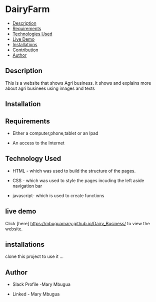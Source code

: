 # DairyFarm
+ [Description](#description)
+ [Requirements](#requirements)
+ [Technologies Used](#technologies-used)
+ [Live Demo](#live-demo)
+ [Installations](#installations)
+ [Contribution](#contributions)
+ [Author](#author)
## Description
<p>This is a website that shows Agri business. it shows and explains more about agri businees using images and texts</p>

## Installation
## Requirements
 + Either a computer,phone,tablet or an Ipad

+  An access to the Internet

## Technology Used
+ HTML - which was used to build the structure of the pages.

+ CSS - which was used to style the pages incuding the left aside navigation bar
+ javascript- which is used to create functions

## live demo
Click [here] https://mbuguamary.github.io/Dairy_Business/ to view the website.

## installations
  clone this project to use it
  ...

  ## Author
  + Slack Profile -Mary Mbugua

  + Linked - Mary Mbugua
